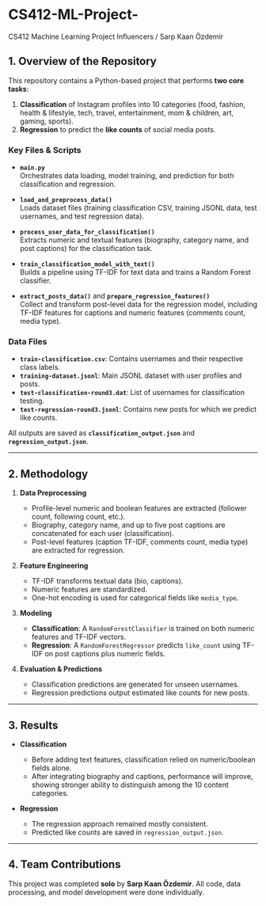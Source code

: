 # CS412-ML-Project-
CS412 Machine Learning Project Influencers / Sarp Kaan Özdemir


## 1. Overview of the Repository
This repository contains a Python-based project that performs **two core tasks**:

1. **Classification** of Instagram profiles into 10 categories (food, fashion, health & lifestyle, tech, travel, entertainment, mom & children, art, gaming, sports).  
2. **Regression** to predict the **like counts** of social media posts.

### Key Files & Scripts
- **`main.py`**  
  Orchestrates data loading, model training, and prediction for both classification and regression.

- **`load_and_preprocess_data()`**  
  Loads dataset files (training classification CSV, training JSONL data, test usernames, and test regression data).

- **`process_user_data_for_classification()`**  
  Extracts numeric and textual features (biography, category name, and post captions) for the classification task.

- **`train_classification_model_with_text()`**  
  Builds a pipeline using TF-IDF for text data and trains a Random Forest classifier.

- **`extract_posts_data()`** and **`prepare_regression_features()`**  
  Collect and transform post-level data for the regression model, including TF-IDF features for captions and numeric features (comments count, media type).

### Data Files
- **`train-classification.csv`**: Contains usernames and their respective class labels.  
- **`training-dataset.jsonl`**: Main JSONL dataset with user profiles and posts.  
- **`test-classification-round3.dat`**: List of usernames for classification testing.  
- **`test-regression-round3.jsonl`**: Contains new posts for which we predict like counts.

All outputs are saved as **`classification_output.json`** and **`regression_output.json`**.

---

## 2. Methodology
1. **Data Preprocessing**  
   - Profile-level numeric and boolean features are extracted (follower count, following count, etc.).  
   - Biography, category name, and up to five post captions are concatenated for each user (classification).  
   - Post-level features (caption TF-IDF, comments count, media type) are extracted for regression.

2. **Feature Engineering**  
   - TF-IDF transforms textual data (bio, captions).  
   - Numeric features are standardized.  
   - One-hot encoding is used for categorical fields like `media_type`.

3. **Modeling**  
   - **Classification**: A `RandomForestClassifier` is trained on both numeric features and TF-IDF vectors.  
   - **Regression**: A `RandomForestRegressor` predicts `like_count` using TF-IDF on post captions plus numeric fields.

4. **Evaluation & Predictions**  
   - Classification predictions are generated for unseen usernames.  
   - Regression predictions output estimated like counts for new posts.

---

## 3. Results
- **Classification**  
  - Before adding text features, classification relied on numeric/boolean fields alone.  
  - After integrating biography and captions, performance will improve, showing stronger ability to distinguish among the 10 content categories.

- **Regression**  
  - The regression approach remained mostly consistent. 
  - Predicted like counts are saved in `regression_output.json`.

---

## 4. Team Contributions
This project was completed **solo** by **Sarp Kaan Özdemir**. All code, data processing, and model development were done individually.
